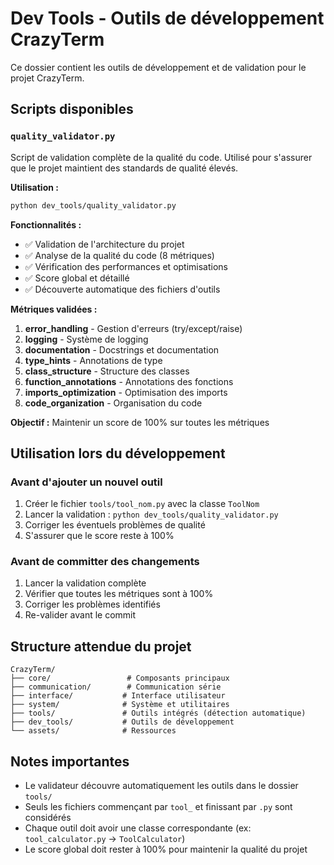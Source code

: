 # Dev Tools - Outils de développement CrazyTerm

Ce dossier contient les outils de développement et de validation pour le projet CrazyTerm.

## Scripts disponibles

### `quality_validator.py`

Script de validation complète de la qualité du code. Utilisé pour s'assurer que le projet maintient des standards de qualité élevés.

**Utilisation :**
```bash
python dev_tools/quality_validator.py
```

**Fonctionnalités :**
- ✅ Validation de l'architecture du projet
- ✅ Analyse de la qualité du code (8 métriques)
- ✅ Vérification des performances et optimisations
- ✅ Score global et détaillé
- ✅ Découverte automatique des fichiers d'outils

**Métriques validées :**
1. **error_handling** - Gestion d'erreurs (try/except/raise)
2. **logging** - Système de logging
3. **documentation** - Docstrings et documentation
4. **type_hints** - Annotations de type
5. **class_structure** - Structure des classes
6. **function_annotations** - Annotations des fonctions
7. **imports_optimization** - Optimisation des imports
8. **code_organization** - Organisation du code

**Objectif :** Maintenir un score de 100% sur toutes les métriques

## Utilisation lors du développement

### Avant d'ajouter un nouvel outil

1. Créer le fichier `tools/tool_nom.py` avec la classe `ToolNom`
2. Lancer la validation : `python dev_tools/quality_validator.py`
3. Corriger les éventuels problèmes de qualité
4. S'assurer que le score reste à 100%

### Avant de committer des changements

1. Lancer la validation complète
2. Vérifier que toutes les métriques sont à 100%
3. Corriger les problèmes identifiés
4. Re-valider avant le commit

## Structure attendue du projet

```
CrazyTerm/
├── core/                 # Composants principaux
├── communication/        # Communication série
├── interface/           # Interface utilisateur
├── system/              # Système et utilitaires
├── tools/               # Outils intégrés (détection automatique)
├── dev_tools/           # Outils de développement
└── assets/              # Ressources
```

## Notes importantes

- Le validateur découvre automatiquement les outils dans le dossier `tools/`
- Seuls les fichiers commençant par `tool_` et finissant par `.py` sont considérés
- Chaque outil doit avoir une classe correspondante (ex: `tool_calculator.py` → `ToolCalculator`)
- Le score global doit rester à 100% pour maintenir la qualité du projet
